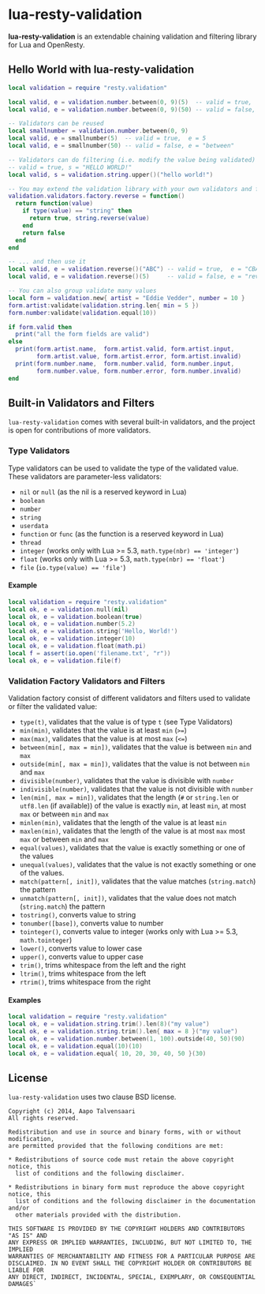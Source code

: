 # lua-resty-validation

**lua-resty-validation** is an extendable chaining validation and filtering library for Lua and OpenResty.

## Hello World with lua-resty-validation

```lua
local validation = require "resty.validation"

local valid, e = validation.number.between(0, 9)(5)  -- valid = true,  e = 5
local valid, e = validation.number.between(0, 9)(50) -- valid = false, e = "between"

-- Validators can be reused
local smallnumber = validation.number.between(0, 9)
local valid, e = smallnumber(5)  -- valid = true,  e = 5
local valid, e = smallnumber(50) -- valid = false, e = "between"

-- Validators can do filtering (i.e. modify the value being validated)
-- valid = true, s = "HELLO WORLD!"
local valid, s = validation.string.upper()("hello world!")

-- You may extend the validation library with your own validators and filters...
validation.validators.factory.reverse = function() 
  return function(value)
    if type(value) == "string" then
      return true, string.reverse(value)
    end
    return false
  end
end

-- ... and then use it
local valid, e = validation.reverse()("ABC") -- valid = true,  e = "CBA"
local valid, e = validation.reverse()(5)     -- valid = false, e = "reverse"

-- You can also group validate many values
local form = validation.new{ artist = "Eddie Vedder", number = 10 }
form.artist:validate(validation.string.len{ min = 5 })
form.number:validate(validation.equal(10))

if form.valid then
  print("all the form fields are valid")
else
  print(form.artist.name,  form.artist.valid, form.artist.input,
        form.artist.value, form.artist.error, form.artist.invalid)
  print(form.number.name,  form.number.valid, form.number.input,
        form.number.value, form.number.error, form.number.invalid)
end
```

## Built-in Validators and Filters

`lua-resty-validation` comes with several built-in validators, and the project is open for contributions of more validators.

### Type Validators

Type validators can be used to validate the type of the validated value. These validators are parameter-less validators:

* `nil` or `null` (as the nil is a reserved keyword in Lua)
* `boolean`
* `number`
* `string`
* `userdata`
* `function` or `func` (as the function is a reserved keyword in Lua)
* `thread`
* `integer` (works only with Lua >= 5.3, `math.type(nbr) == 'integer'`)
* `float` (works only with Lua >= 5.3,   `math.type(nbr) == 'float'`)
* `file` (`io.type(value) == 'file'`)

#### Example

```lua
local validation = require "resty.validation"
local ok, e = validation.null(nil)
local ok, e = validation.boolean(true)
local ok, e = validation.number(5.2)
local ok, e = validation.string('Hello, World!')
local ok, e = validation.integer(10)
local ok, e = validation.float(math.pi)
local f = assert(io.open('filename.txt', "r"))
local ok, e = validation.file(f)
```

### Validation Factory Validators and Filters

Validation factory consist of different validators and filters used to validate or filter the validated value:

* `type(t)`, validates that the value is of type `t` (see Type Validators)
* `min(min)`, validates that the value is at least `min` (`>=`)
* `max(max)`, validates that the value is at most `max` (`<=`)
* `between(min[, max = min])`, validates that the value is between `min` and `max`
* `outside(min[, max = min])`, validates that the value is not between `min` and `max`
* `divisible(number)`, validates that the value is divisible with `number`
* `indivisible(number)`, validates that the value is not divisible with `number`
* `len(min[, max = min])`, validates that the length (`#` or `string.len` or `utf8.len` (if available)) of the value is exactly `min`, at least `min`, at most `max` or between `min` and `max`
* `minlen(min)`, validates that the length of the value is at least `min`
* `maxlen(min)`, validates that the length of the value is at most `max`
 most `max` or between `min` and `max`
* `equal(values)`, validates that the value is exactly something or one of the values
* `unequal(values)`, validates that the value is not exactly something or one of the values.
* `match(pattern[, init])`, validates that the value matches (`string.match`) the pattern
* `unmatch(pattern[, init])`, validates that the value does not match (`string.match`) the pattern
* `tostring()`, converts value to string
* `tonumber([base])`, converts value to number
* `tointeger()`, converts value to integer (works only with Lua >= 5.3, `math.tointeger`)
* `lower()`, converts value to lower case
* `upper()`, converts value to upper case
* `trim()`, trims whitespace from the left and the right
* `ltrim()`, trims whitespace from the left
* `rtrim()`, trims whitespace from the right

#### Examples

```lua
local validation = require "resty.validation"
local ok, e = validation.string.trim().len(8)("my value")
local ok, e = validation.string.trim().len{ max = 8 }("my value")
local ok, e = validation.number.between(1, 100).outside(40, 50)(90)
local ok, e = validation.equal(10)(10)
local ok, e = validation.equal{ 10, 20, 30, 40, 50 }(30)
```

## License

`lua-resty-validation` uses two clause BSD license.

```
Copyright (c) 2014, Aapo Talvensaari
All rights reserved.

Redistribution and use in source and binary forms, with or without modification,
are permitted provided that the following conditions are met:

* Redistributions of source code must retain the above copyright notice, this
  list of conditions and the following disclaimer.

* Redistributions in binary form must reproduce the above copyright notice, this
  list of conditions and the following disclaimer in the documentation and/or
  other materials provided with the distribution.

THIS SOFTWARE IS PROVIDED BY THE COPYRIGHT HOLDERS AND CONTRIBUTORS "AS IS" AND
ANY EXPRESS OR IMPLIED WARRANTIES, INCLUDING, BUT NOT LIMITED TO, THE IMPLIED
WARRANTIES OF MERCHANTABILITY AND FITNESS FOR A PARTICULAR PURPOSE ARE
DISCLAIMED. IN NO EVENT SHALL THE COPYRIGHT HOLDER OR CONTRIBUTORS BE LIABLE FOR
ANY DIRECT, INDIRECT, INCIDENTAL, SPECIAL, EXEMPLARY, OR CONSEQUENTIAL DAMAGES`
